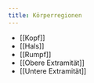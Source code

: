 ```yaml
---
title: Körperregionen
---
```

- [[Kopf]]
- [[Hals]]
- [[Rumpf]]
- [[Obere Extramität]]
- [[Untere Extramität]]